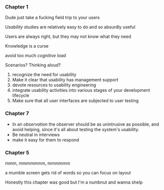 ### Chapter 1

Dude just take a fucking field trip to your users

*Usability* studies are relatively easy to do and so absurdly useful

Users are always right, but they may not know what they need

Knowledge is a curse

avoid too much *cognitive load*

Scenarios? Thinking aloud?

1. recognize the need for usability
1. Make it clear that usability has management support
1. devote resources to usability engineering
1. integrate usability activities into various stages of your development lifecycle
1. Make sure that all user interfaces are subjected to user testing

### Chapter 7

* In an *observation* the observer should be as unintrusive as possible, and avoid helping, since it's all about testing the system's usability.
* Be neutral in interviews
* make it easy for them to respond

### Chapter 5

mmm, mmmmmmm, mmmmmm

a mumble screen gets rid of words so you can focus on layout

Honestly this chapter was good but I'm a numbnut and wanna shelp
